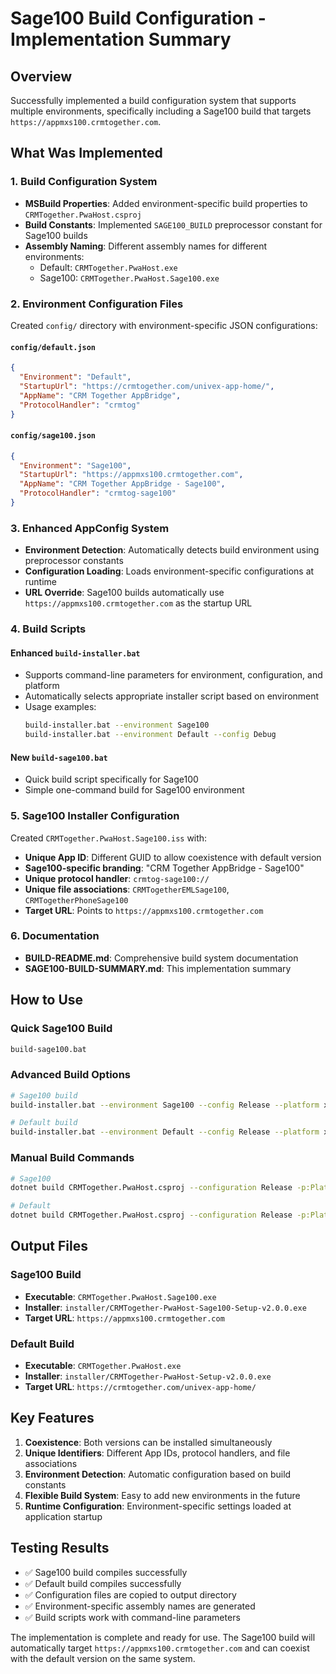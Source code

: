 # Sage100 Build Configuration - Implementation Summary

## Overview
Successfully implemented a build configuration system that supports multiple environments, specifically including a Sage100 build that targets `https://appmxs100.crmtogether.com`.

## What Was Implemented

### 1. Build Configuration System
- **MSBuild Properties**: Added environment-specific build properties to `CRMTogether.PwaHost.csproj`
- **Build Constants**: Implemented `SAGE100_BUILD` preprocessor constant for Sage100 builds
- **Assembly Naming**: Different assembly names for different environments:
  - Default: `CRMTogether.PwaHost.exe`
  - Sage100: `CRMTogether.PwaHost.Sage100.exe`

### 2. Environment Configuration Files
Created `config/` directory with environment-specific JSON configurations:

#### `config/default.json`
```json
{
  "Environment": "Default",
  "StartupUrl": "https://crmtogether.com/univex-app-home/",
  "AppName": "CRM Together AppBridge",
  "ProtocolHandler": "crmtog"
}
```

#### `config/sage100.json`
```json
{
  "Environment": "Sage100",
  "StartupUrl": "https://appmxs100.crmtogether.com",
  "AppName": "CRM Together AppBridge - Sage100",
  "ProtocolHandler": "crmtog-sage100"
}
```

### 3. Enhanced AppConfig System
- **Environment Detection**: Automatically detects build environment using preprocessor constants
- **Configuration Loading**: Loads environment-specific configurations at runtime
- **URL Override**: Sage100 builds automatically use `https://appmxs100.crmtogether.com` as the startup URL

### 4. Build Scripts
#### Enhanced `build-installer.bat`
- Supports command-line parameters for environment, configuration, and platform
- Automatically selects appropriate installer script based on environment
- Usage examples:
  ```bash
  build-installer.bat --environment Sage100
  build-installer.bat --environment Default --config Debug
  ```

#### New `build-sage100.bat`
- Quick build script specifically for Sage100
- Simple one-command build for Sage100 environment

### 5. Sage100 Installer Configuration
Created `CRMTogether.PwaHost.Sage100.iss` with:
- **Unique App ID**: Different GUID to allow coexistence with default version
- **Sage100-specific branding**: "CRM Together AppBridge - Sage100"
- **Unique protocol handler**: `crmtog-sage100://`
- **Unique file associations**: `CRMTogetherEMLSage100`, `CRMTogetherPhoneSage100`
- **Target URL**: Points to `https://appmxs100.crmtogether.com`

### 6. Documentation
- **BUILD-README.md**: Comprehensive build system documentation
- **SAGE100-BUILD-SUMMARY.md**: This implementation summary

## How to Use

### Quick Sage100 Build
```bash
build-sage100.bat
```

### Advanced Build Options
```bash
# Sage100 build
build-installer.bat --environment Sage100 --config Release --platform x64

# Default build
build-installer.bat --environment Default --config Release --platform x64
```

### Manual Build Commands
```bash
# Sage100
dotnet build CRMTogether.PwaHost.csproj --configuration Release -p:Platform=x64 -p:Environment=Sage100

# Default
dotnet build CRMTogether.PwaHost.csproj --configuration Release -p:Platform=x64 -p:Environment=Default
```

## Output Files

### Sage100 Build
- **Executable**: `CRMTogether.PwaHost.Sage100.exe`
- **Installer**: `installer/CRMTogether-PwaHost-Sage100-Setup-v2.0.0.exe`
- **Target URL**: `https://appmxs100.crmtogether.com`

### Default Build
- **Executable**: `CRMTogether.PwaHost.exe`
- **Installer**: `installer/CRMTogether-PwaHost-Setup-v2.0.0.exe`
- **Target URL**: `https://crmtogether.com/univex-app-home/`

## Key Features

1. **Coexistence**: Both versions can be installed simultaneously
2. **Unique Identifiers**: Different App IDs, protocol handlers, and file associations
3. **Environment Detection**: Automatic configuration based on build constants
4. **Flexible Build System**: Easy to add new environments in the future
5. **Runtime Configuration**: Environment-specific settings loaded at application startup

## Testing Results
- ✅ Sage100 build compiles successfully
- ✅ Default build compiles successfully
- ✅ Configuration files are copied to output directory
- ✅ Environment-specific assembly names are generated
- ✅ Build scripts work with command-line parameters

The implementation is complete and ready for use. The Sage100 build will automatically target `https://appmxs100.crmtogether.com` and can coexist with the default version on the same system.

